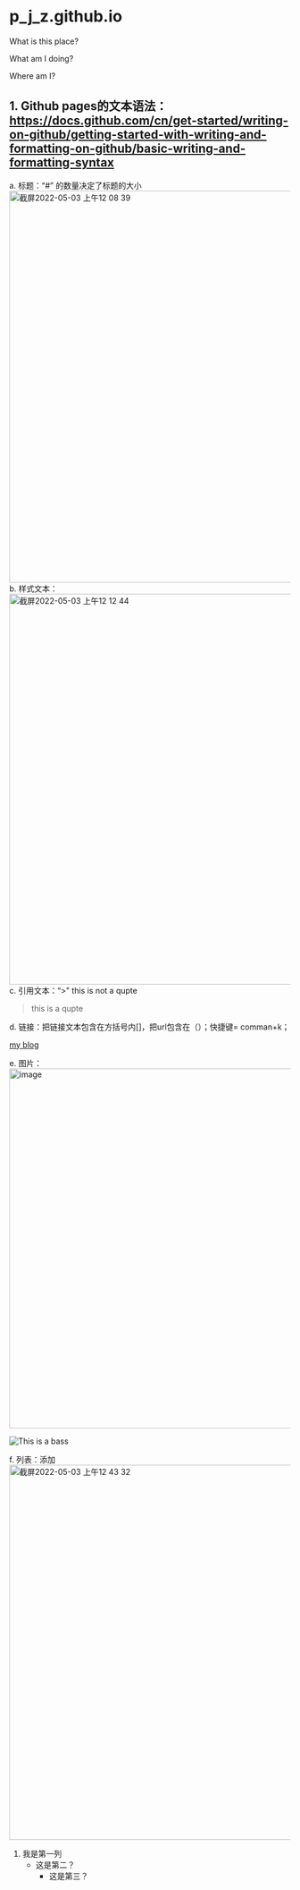 # p_j_z.github.io
What is this place?

What am I doing?

Where am I?

## 1. Github pages的文本语法：https://docs.github.com/cn/get-started/writing-on-github/getting-started-with-writing-and-formatting-on-github/basic-writing-and-formatting-syntax
  a. 标题：“#” 的数量决定了标题的大小
<img width="701" alt="截屏2022-05-03 上午12 08 39" src="https://user-images.githubusercontent.com/59214965/166406917-6920f6db-8f74-4db7-a37c-bac3a61fbba6.png">
  b. 样式文本：<img width="699" alt="截屏2022-05-03 上午12 12 44" src="https://user-images.githubusercontent.com/59214965/166407192-d7603abb-15b6-42ed-9685-a03f800c759f.png">
   c. 引用文本：“>"
  this is not a qupte
  > this is a qupte
 
   d. 链接：把链接文本包含在方括号内[]，把url包含在（）；快捷键= comman+k；
   
   [my blog](https://github.com/pipidanlanhua/p_j_z.github.io)
  
  e. 图片：<img width="644" alt="image" src="https://user-images.githubusercontent.com/59214965/166408879-395e6df0-50e0-4536-97c2-602fb04bf31d.png">

   ![This is a bass](https://tacklevillage.com/wp-content/uploads/2020/06/shutterstock_1362521111-1-2048x1295.jpg?ezimgfmt=ng%3Awebp%2Fngcb97%2Frs%3Adevice%2Frscb97-1#gh-dark-mode-only)
  
  f. 列表：添加
  <img width="671" alt="截屏2022-05-03 上午12 43 32" src="https://user-images.githubusercontent.com/59214965/166409148-188db83f-968e-4fcb-bd99-f68dc1998cb2.png">
  1. 我是第一列
     - 这是第二？
       - 这是第三？
